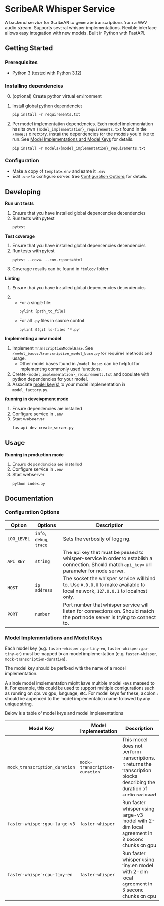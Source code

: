 # ScribeAR Whisper Service

A backend service for ScribeAR to generate transcriptions from a WAV audio stream. Supports several whisper implementations. Flexible interface allows easy integration with new models. Built in Python with FastAPI.

## Getting Started

### Prerequisites

* Python 3 (tested with Python 3.12)

### Installing dependencies

0. (optional) Create python virtual environment
1. Install global python dependencies
      ```
      pip install -r requirements.txt
      ```

2. Per model implementation dependencies. Each model implementation has its own `{model_implementation}_requirements.txt` found in the `/models` directory. Install the dependencies for the models you'd like to run. See [Model Implementations and Model Keys](#model-implementations-and-model-keys) for details.
    ```
    pip install -r models/{model_implementation}_requirements.txt
    ```

### Configuration

* Make a copy of `template.env` and name it `.env`
* Edit `.env` to configure server. See [Configuration Options](#configuration-options) for details.

## Developing

**Run unit tests**

1. Ensure that you have installed global dependencies dependencies
2. Run tests with pytest
    ```
    pytest
    ```

**Test coverage**

1. Ensure that you have installed global dependencies dependencies
2. Run tests with pytest
    ```
    pytest --cov=. --cov-report=html
    ```
3. Coverage results can be found in `htmlcov` folder

**Linting**

1. Ensure that you have installed global dependencies dependencies

2. 
   * For a single file:
        ```
        pylint [path_to_file]
        ```
   * For all `.py` files in source control
        ```
        pylint $(git ls-files '*.py')
        ```


**Implementing a new model**

1. Implement `TranscriptionModelBase`. See `/model_bases/transcription_model_base.py` for required methods and usage.
    * Other model bases found in `/model_bases` can be helpful for implementing commonly used functions.
2. Create `{model_implementation}_requirements.txt` and populate with python dependencies for your model.
3. Associate [model key(s)](#model-implementations-and-model-keys) to your model implementation in `model_factory.py`. 

**Running in development mode**

1. Ensure dependencies are installed
2. Configure service in `.env`
3. Start webserver
    ```
    fastapi dev create_server.py
    ```

## Usage

**Running in production mode**

1. Ensure dependencies are installed
2. Configure service in `.env`
3. Start webserver
    ```
    python index.py
    ```

## Documentation

### Configuration Options

| Option      | Options                  | Description                                                                                                                                  |
|-------------|--------------------------|----------------------------------------------------------------------------------------------------------------------------------------------|
| `LOG_LEVEL` | `info`, `debug`, `trace` | Sets the verbosity of logging.                                                                                                               |
| `API_KEY`   | `string`                 | The api key that must be passed to whisper-service in order to establish a connection. Should match `api_key=` url parameter for node server. |
| `HOST`      | `ip address`             | The socket the whisper service will bind to. Use `0.0.0.0` to make available to local network, `127.0.0.1` to localhost only.                |
| `PORT`      | `number`                 | Port number that whisper service will listen for connections on. Should match the port node server is trying to connect to.                  |

### Model Implementations and Model Keys

Each model key (e.g. `faster-whisper:cpu-tiny-en`, `faster-whisper:gpu-tiny-en`) must be mapped to an model implementation (e.g. `faster-whisper`, `mock-transcription-duration`).

The model key should be prefixed with the name of a model implementation.

A single model implementation might have multiple model keys mapped to it. For example, this could be used to support multiple configurations such as running on cpu vs gpu, language, etc. For model keys for these, a colon `:` should be appended to the model implementation name followed by any unique string.

Below is a table of model keys and model implementations

| Model Key                     | Model Implementation          | Description                                                                                                               |
|-------------------------------|-------------------------------|---------------------------------------------------------------------------------------------------------------------------|
| `mock_transcription_duration` | `mock-transcription-duration` | This model does not perform transcriptions. It returns the transcription blocks describing the duration of audio recieved |
| `faster-whisper:gpu-large-v3`  | `faster-whisper`              | Run faster whisper using large-v3 model with 2-dim local agreement in 3 second chunks on gpu                               |
| `faster-whisper:cpu-tiny-en`  | `faster-whisper`              | Run faster whisper using tiny.en model with 2-dim local agreement in 3 second chunks on cpu                               |
